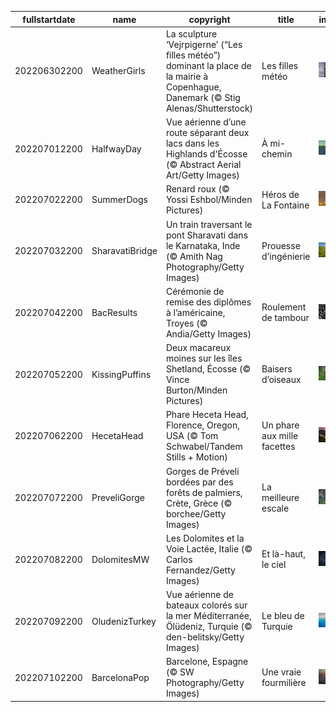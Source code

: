 |fullstartdate|name|copyright|title|image|
|--|--|--|--|--|
202206302200|WeatherGirls|La sculpture ‘Vejrpigerne’ (“Les filles météo”) dominant la place de la mairie à Copenhague, Danemark (© Stig Alenas/Shutterstock)|Les filles météo|![](/fr-FR/2022/07/202206302200WeatherGirls.jpg)|
202207012200|HalfwayDay|Vue aérienne d’une route séparant deux lacs dans les Highlands d'Écosse (© Abstract Aerial Art/Getty Images)|À mi-chemin|![](/fr-FR/2022/07/202207012200HalfwayDay.jpg)|
202207022200|SummerDogs|Renard roux (© Yossi Eshbol/Minden Pictures)|Héros de La Fontaine|![](/fr-FR/2022/07/202207022200SummerDogs.jpg)|
202207032200|SharavatiBridge|Un train traversant le pont Sharavati dans le Karnataka, Inde (© Amith Nag Photography/Getty Images)|Prouesse d’ingénierie|![](/fr-FR/2022/07/202207032200SharavatiBridge.jpg)|
202207042200|BacResults|Cérémonie de remise des diplômes à l’américaine, Troyes (© Andia/Getty Images)|Roulement de tambour|![](/fr-FR/2022/07/202207042200BacResults.jpg)|
202207052200|KissingPuffins|Deux macareux moines sur les îles Shetland, Écosse (© Vince Burton/Minden Pictures)|Baisers d’oiseaux|![](/fr-FR/2022/07/202207052200KissingPuffins.jpg)|
202207062200|HecetaHead|Phare Heceta Head, Florence, Oregon, USA (© Tom Schwabel/Tandem Stills + Motion)|Un phare aux mille facettes|![](/fr-FR/2022/07/202207062200HecetaHead.jpg)|
202207072200|PreveliGorge|Gorges de Préveli bordées par des forêts de palmiers, Crète, Grèce (© borchee/Getty Images)|La meilleure escale|![](/fr-FR/2022/07/202207072200PreveliGorge.jpg)|
202207082200|DolomitesMW|Les Dolomites et la Voie Lactée, Italie (© Carlos Fernandez/Getty Images)|Et là-haut, le ciel|![](/fr-FR/2022/07/202207082200DolomitesMW.jpg)|
202207092200|OludenizTurkey|Vue aérienne de bateaux colorés sur la mer Méditerranée, Ölüdeniz, Turquie (© den-belitsky/Getty Images)|Le bleu de Turquie|![](/fr-FR/2022/07/202207092200OludenizTurkey.jpg)|
202207102200|BarcelonaPop|Barcelone, Espagne (© SW Photography/Getty Images)|Une vraie fourmilière|![](/fr-FR/2022/07/202207102200BarcelonaPop.jpg)|
